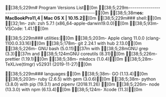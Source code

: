 
[38;5;229m# Program Versions List[0m
[38;5;229m-------------------------------------------------------------[0m
[38;5;38m**os: MacBookPro11,4 | Mac OS X | 10.15.2**[0m
[38;5;229m### shell:[0m
[32;1m- zsh:            zsh 5.7.1 (x86_64-apple-darwin19.0.0)[0m
[38;5;93m- VSCode:         1.41.1[0m

[38;5;229m### utilities:[0m
[38;5;203m- Apple clang 11.0.0 (clang-1100.0.33.16)[0m
[38;5;178m- git 2.24.1 with hub 2.13.0[0m
[38;5;226m- GNU bash  (5.0.11)[37m with [38;5;28mGNU grep (3.3)[37m and [38;5;124mGNU coreutils (8.31)[0m
[38;5;226m- prettier (1.19.1)[0m
[38;5;38m- mkdocs (1.0.4)[0m
[38;5;28m- TeXLive(tlmgr)  v52931 (2019-11-27)[0m

[38;5;229m### languages:[0m
[38;5;38m- GO      (1.13.4)[0m
[38;5;203m- ruby    (2.6.5) with gem (3.0.6)[0m
[38;5;38m- python  (3.8.0) with pip (19.3.1) and pipenv (2018.11.26) [0m
[38;5;226m- node    (13.3.0) with npm (6.13.4)[0m
[38;5;124m- Xcode   (11.3)[0m

